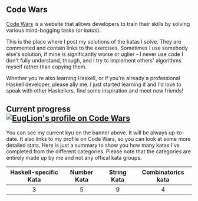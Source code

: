 ## Code Wars
[Code Wars][1] is a website that allows developers to train their skills by solving various mind-bogging tasks (or _katas_).

This is the place where I post my solutions of the katas I solve. They are commented and contain links to the exercises. Sometimes I use somebody else's solution, if mine is significantly worse or uglier - I never use code I don't fully understand, though, and I try to implement others' algorithms myself rather than copying them.

Whether you're also learning Haskell, or if you're already a professional Haskell developer, please ally me. I just started learning it and I'd love to speak with other Haskellers, find some inspiration and meet new friends!

## Current progress &nbsp;&nbsp; [![EugLion's profile on Code Wars][3]][2]
 You can see my current kyu on the banner above. It will be always up-to-date. It also links to my profile on Code Wars, so you can look at some more detailed stats. Here is just a summary to show you how many katas I've completed from the different categories. Please note that the categories are entirely made up by me and not any offical kata groups.

| Haskell-specific Kata | Number Kata | String Kata | Combinatorics kata |
| :-------------------: | :---------: | :---------: | :----------------: |
| 3                     | 5           | 9           | 4                  |

[1]: https://www.codewars.com/
[2]: https://www.codewars.com/users/EugLion
[3]: https://www.codewars.com/users/EugLion/badges/micro
